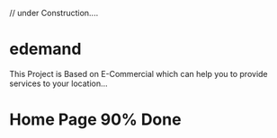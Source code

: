 // under Construction....
# edemand 
This Project is Based on E-Commercial 
which can help you to provide services to your location...

# Home Page 90% Done
